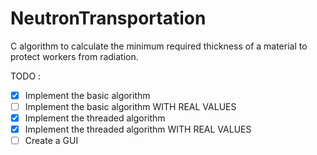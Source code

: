 # NeutronTransportation
C algorithm to calculate the minimum required thickness of a material to protect workers from
radiation.

TODO :
- [x] Implement the basic algorithm
- [ ] Implement the basic algorithm WITH REAL VALUES
- [x] Implement the threaded algorithm
- [x] Implement the threaded algorithm WITH REAL VALUES
- [ ] Create a GUI
